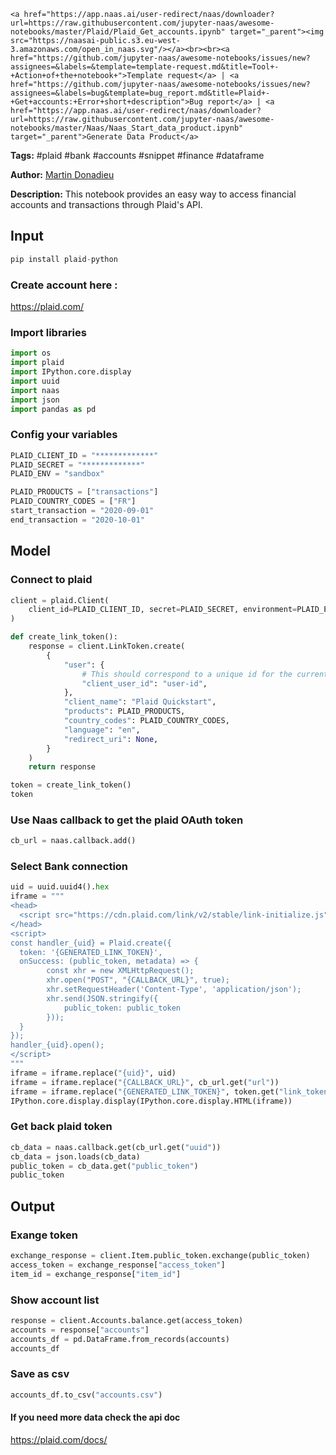     <a href="https://app.naas.ai/user-redirect/naas/downloader?url=https://raw.githubusercontent.com/jupyter-naas/awesome-notebooks/master/Plaid/Plaid_Get_accounts.ipynb" target="_parent"><img src="https://naasai-public.s3.eu-west-3.amazonaws.com/open_in_naas.svg"/></a><br><br><a href="https://github.com/jupyter-naas/awesome-notebooks/issues/new?assignees=&labels=&template=template-request.md&title=Tool+-+Action+of+the+notebook+">Template request</a> | <a href="https://github.com/jupyter-naas/awesome-notebooks/issues/new?assignees=&labels=bug&template=bug_report.md&title=Plaid+-+Get+accounts:+Error+short+description">Bug report</a> | <a href="https://app.naas.ai/user-redirect/naas/downloader?url=https://raw.githubusercontent.com/jupyter-naas/awesome-notebooks/master/Naas/Naas_Start_data_product.ipynb" target="_parent">Generate Data Product</a>

**Tags:** #plaid #bank #accounts #snippet #finance #dataframe

**Author:** [Martin Donadieu](https://www.linkedin.com/in/martindonadieu/)

**Description:** This notebook provides an easy way to access financial accounts and transactions through Plaid's API.

## Input


```python
pip install plaid-python
```

### Create account here :
https://plaid.com/
    
    

### Import libraries


```python
import os
import plaid
import IPython.core.display
import uuid
import naas
import json
import pandas as pd
```

### Config your variables


```python
PLAID_CLIENT_ID = "*************"
PLAID_SECRET = "*************"
PLAID_ENV = "sandbox"

PLAID_PRODUCTS = ["transactions"]
PLAID_COUNTRY_CODES = ["FR"]
start_transaction = "2020-09-01"
end_transaction = "2020-10-01"
```

## Model

### Connect to plaid


```python
client = plaid.Client(
    client_id=PLAID_CLIENT_ID, secret=PLAID_SECRET, environment=PLAID_ENV
)
```


```python
def create_link_token():
    response = client.LinkToken.create(
        {
            "user": {
                # This should correspond to a unique id for the current user.
                "client_user_id": "user-id",
            },
            "client_name": "Plaid Quickstart",
            "products": PLAID_PRODUCTS,
            "country_codes": PLAID_COUNTRY_CODES,
            "language": "en",
            "redirect_uri": None,
        }
    )
    return response
```


```python
token = create_link_token()
token
```

### Use Naas callback to get the plaid OAuth token


```python
cb_url = naas.callback.add()
```

### Select Bank connection


```python
uid = uuid.uuid4().hex
iframe = """
<head>
  <script src="https://cdn.plaid.com/link/v2/stable/link-initialize.js"></script>
</head>
<script>
const handler_{uid} = Plaid.create({
  token: '{GENERATED_LINK_TOKEN}',
  onSuccess: (public_token, metadata) => {
        const xhr = new XMLHttpRequest();
        xhr.open("POST", "{CALLBACK_URL}", true);
        xhr.setRequestHeader('Content-Type', 'application/json');
        xhr.send(JSON.stringify({
            public_token: public_token
        }));
  }
});
handler_{uid}.open();
</script>
"""
iframe = iframe.replace("{uid}", uid)
iframe = iframe.replace("{CALLBACK_URL}", cb_url.get("url"))
iframe = iframe.replace("{GENERATED_LINK_TOKEN}", token.get("link_token"))
IPython.core.display.display(IPython.core.display.HTML(iframe))
```

### Get back plaid token


```python
cb_data = naas.callback.get(cb_url.get("uuid"))
cb_data = json.loads(cb_data)
public_token = cb_data.get("public_token")
public_token
```

## Output

### Exange token 


```python
exchange_response = client.Item.public_token.exchange(public_token)
access_token = exchange_response["access_token"]
item_id = exchange_response["item_id"]
```

### Show account list


```python
response = client.Accounts.balance.get(access_token)
accounts = response["accounts"]
accounts_df = pd.DataFrame.from_records(accounts)
accounts_df
```

### Save as csv


```python
accounts_df.to_csv("accounts.csv")
```

#### If you need more data check the api doc 
https://plaid.com/docs/

